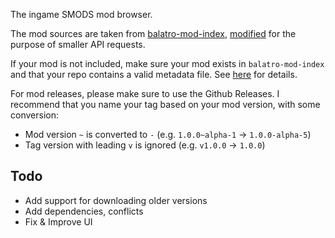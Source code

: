 The ingame SMODS mod browser.

The mod sources are taken from [balatro-mod-index](https://github.com/skyline69/balatro-mod-index),
[modified](https://github.com/frostice482/balatro-mod-index-tiny) for the purpose of smaller API requests.

If your mod is not included, make sure your mod exists in `balatro-mod-index` and that your repo contains a valid metadata file.
See [here](https://github.com/frostice482/balatro-mod-index-tiny?tab=readme-ov-file#why-is-my-mod-not-included) for details.

For mod releases, please make sure to use the Github Releases.
I recommend that you name your tag based on your mod version, with some conversion:
- Mod version `~` is converted to `-` (e.g. `1.0.0~alpha-1` -> `1.0.0-alpha-5`)
- Tag version with leading `v` is ignored (e.g. `v1.0.0` -> `1.0.0`)

## Todo

- Add support for downloading older versions
- Add dependencies, conflicts
- Fix & Improve UI